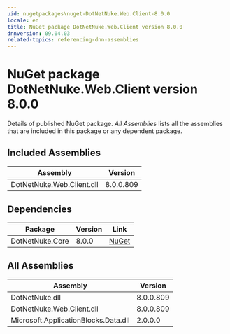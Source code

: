 ```yaml
---
uid: nugetpackages\nuget-DotNetNuke.Web.Client-8.0.0
locale: en
title: NuGet package DotNetNuke.Web.Client version 8.0.0
dnnversion: 09.04.03
related-topics: referencing-dnn-assemblies
---
```


# NuGet package DotNetNuke.Web.Client version 8.0.0
Details of published NuGet package.
*All Assemblies* lists all the assemblies that are included in this package or any dependent package.

## Included Assemblies

|Assembly|Version|
|---|---|
|DotNetNuke.Web.Client.dll|8.0.0.809|

## Dependencies

|Package|Version|Link|
|---|---|---|
|DotNetNuke.Core|8.0.0|[NuGet](https://www.nuget.org/packages/DotNetNuke.Core/8.0.0)|

## All Assemblies

|Assembly|Version|
|---|---|
|DotNetNuke.dll|8.0.0.809|
|DotNetNuke.Web.Client.dll|8.0.0.809|
|Microsoft.ApplicationBlocks.Data.dll|2.0.0.0|

